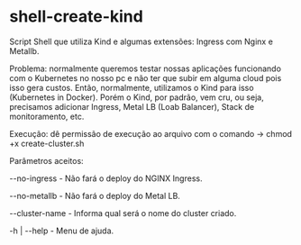 # shell-create-kind
Script Shell que utiliza Kind e algumas extensões: Ingress com Nginx e Metallb. 

Problema: normalmente queremos testar nossas aplicações funcionando com o Kubernetes no nosso pc e não ter que subir em alguma cloud pois isso gera custos. Então, normalmente, utilizamos o Kind para isso (Kubernetes in Docker). Porém o Kind, por padrão, vem cru, ou seja, precisamos adicionar Ingress, Metal LB (Loab Balancer), Stack de monitoramento, etc.  

Execução: dê permissão de execução ao arquivo com o comando -> chmod +x create-cluster.sh

Parâmetros aceitos:

  --no-ingress - Não fará o deploy do NGINX Ingress.
  
  --no-metallb - Não fará o deploy do Metal LB.
  
  --cluster-name <nome> - Informa qual será o nome do cluster criado.
  
  -h | --help - Menu de ajuda.
 
